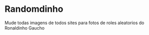 # Randomdinho
Mude todas imagens de todos sites para fotos de roles aleatorios do Ronaldinho Gaucho
